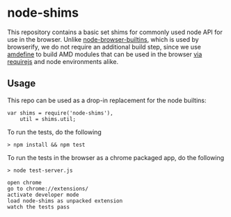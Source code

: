 node-shims
==========

This repository contains a basic set shims for commonly used node API for use in the browser. Unlike [node-browser-builtins](https://github.com/alexgorbatchev/node-browser-builtins), which is used by browserify, we do not require an additional build step, since we use [amdefine](https://github.com/jrburke/amdefine) to build AMD modules that can be used in the browser [via requirejs](http://www.requirejs.org) and node environments alike.

## Usage

This repo can be used as a drop-in replacement for the node builtins:

    var shims = require('node-shims'),
        util = shims.util;

To run the tests, do the following

    > npm install && npm test

To run the tests in the browser as a chrome packaged app, do the following

    > node test-server.js

    open chrome
    go to chrome://extensions/ 
    activate developer mode
    load node-shims as unpacked extension
    watch the tests pass